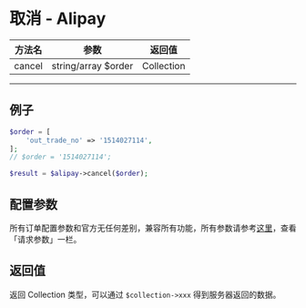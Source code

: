 # 取消 - Alipay

| 方法名 | 参数 | 返回值 |
| :---: | :---: | :---: |
| cancel | string/array $order | Collection |

---

## 例子

```PHP
$order = [
    'out_trade_no' => '1514027114',
];
// $order = '1514027114';

$result = $alipay->cancel($order);
```

## 配置参数

所有订单配置参数和官方无任何差别，兼容所有功能，所有参数请参考[这里](https://docs.open.alipay.com/api_1/alipay.trade.cancel/)，查看「请求参数」一栏。


## 返回值

返回 Collection 类型，可以通过 `$collection->xxx` 得到服务器返回的数据。
